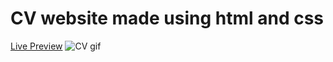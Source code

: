 # CV website made using html and css 
[Live Preview](https://abuusaid.github.io/cv/)
![CV gif](CV.gif)


